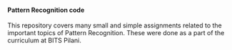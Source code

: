 #### Pattern Recognition code
This repository covers many small and simple assignments related to the important topics of Pattern Recognition. These were done as a part of the curriculum at BITS Pilani.


 

